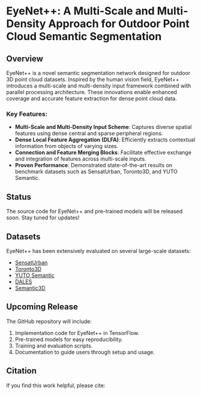 # EyeNet++: A Multi-Scale and Multi-Density Approach for Outdoor Point Cloud Semantic Segmentation

## Overview
EyeNet++ is a novel semantic segmentation network designed for outdoor 3D point cloud datasets. Inspired by the human vision field, EyeNet++ introduces a multi-scale and multi-density input framework combined with parallel processing architecture. These innovations enable enhanced coverage and accurate feature extraction for dense point cloud data.

### Key Features:
- **Multi-Scale and Multi-Density Input Scheme**: Captures diverse spatial features using dense central and sparse peripheral regions.
- **Dense Local Feature Aggregation (DLFA)**: Efficiently extracts contextual information from objects of varying sizes.
- **Connection and Feature Merging Blocks**: Facilitate effective exchange and integration of features across multi-scale inputs.
- **Proven Performance**: Demonstrated state-of-the-art results on benchmark datasets such as SensatUrban, Toronto3D, and YUTO Semantic.

## Status
The source code for EyeNet++ and pre-trained models will be released soon. Stay tuned for updates!

## Datasets
EyeNet++ has been extensively evaluated on several large-scale datasets:
- [SensatUrban](https://github.com/QingyongHu/SensatUrban)
- [Toronto3D](https://github.com/Toronto3D/Toronto3D)
- [YUTO Semantic]((https://huggingface.co/datasets/ausmlab/yuto-semantic))
- [DALES](https://github.com/DALES/DALES)
- [Semantic3D](http://www.semantic3d.net/)

## Upcoming Release
The GitHub repository will include:
1. Implementation code for EyeNet++ in TensorFlow.
2. Pre-trained models for easy reproducibility.
3. Training and evaluation scripts.
4. Documentation to guide users through setup and usage.

## Citation
If you find this work helpful, please cite:
